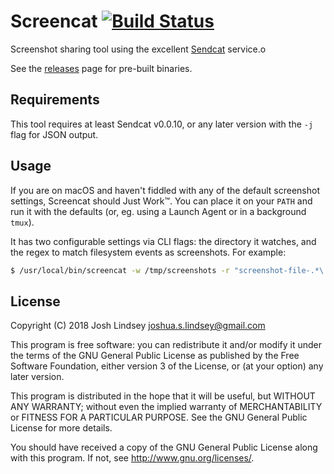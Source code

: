 Screencat
[![Build Status](https://travis-ci.org/jlindsey/screencat.svg?branch=master)](https://travis-ci.org/jlindsey/screencat)
=========

Screenshot sharing tool using the excellent [Sendcat](https://sendcat.com/) service.o

See the [releases](https://github.com/jlindsey/screencat/releases) page for pre-built binaries.

Requirements
------------

This tool requires at least Sendcat v0.0.10, or any later version with the `-j` flag
for JSON output.

Usage
-----

If you are on macOS and haven't fiddled with any of the default screenshot settings, Screencat should
Just Work™. You can place it on your `PATH` and run it with the defaults (or, eg. using a Launch Agent or
in a background `tmux`).

It has two configurable settings via CLI flags: the directory it watches, and the regex to match filesystem
events as screenshots. For example:

```bash
$ /usr/local/bin/screencat -w /tmp/screenshots -r "screenshot-file-.*\.jpg$"
```

License
-------
Copyright (C) 2018  Josh Lindsey <joshua.s.lindsey@gmail.com>

This program is free software: you can redistribute it and/or modify
it under the terms of the GNU General Public License as published by
the Free Software Foundation, either version 3 of the License, or
(at your option) any later version.

This program is distributed in the hope that it will be useful,
but WITHOUT ANY WARRANTY; without even the implied warranty of
MERCHANTABILITY or FITNESS FOR A PARTICULAR PURPOSE.  See the
GNU General Public License for more details.

You should have received a copy of the GNU General Public License
along with this program.  If not, see <http://www.gnu.org/licenses/>.
